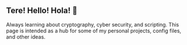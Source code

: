 ## Tere! Hello! Hola! 👋

Always learning about cryptography, cyber security, and scripting. This page is intended as a hub for some of my personal projects, config files, and other ideas.

